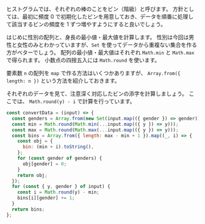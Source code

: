 ヒストグラムでは、それぞれの棒のことをビン（階級）と呼びます。
方針としては、最初に頻度 0 で初期化したビンを用意しておき、データを順番に処理して該当するビンの頻度を 1 ずつ増やすようにすると良いでしょう。

はじめに性別の配列と、身長の最小値・最大値を計算します。
性別は今回は男性と女性のみとわかっていますが、`Set` を使ってデータから重複ない集合を作る方がベターでしょう。
配列の最小値・最大値はそれぞれ `Math.min` と `Math.max` で得られます。
小数点の四捨五入には `Math.round` を使います。

要素数 `n` の配列を `map` で作る方法はいくつかありますが、 `Array.from({ length: n })` という方法を紹介しておきます。

それぞれのデータを見て、注意深く対応したビンの添字を計算しましょう。
ここでは、 `Math.round(y) - i` で計算を行っています。

```javascript
const convertData = (input) => {
  const genders = Array.from(new Set(input.map(({ gender }) => gender)));
  const min = Math.round(Math.min(...input.map(({ y }) => y)));
  const max = Math.round(Math.max(...input.map(({ y }) => y)));
  const bins = Array.from({ length: max - min + 1 }).map((_, i) => {
    const obj = {
      bin: (min + i).toString(),
    };
    for (const gender of genders) {
      obj[gender] = 0;
    }
    return obj;
  });
  for (const { y, gender } of input) {
    const i = Math.round(y) - min;
    bins[i][gender] += 1;
  }
  return bins;
};
```
